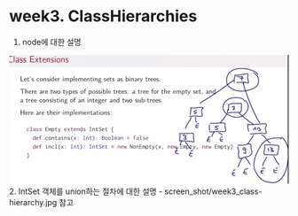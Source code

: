 

# week3. ClassHierarchies
1. node에 대한 설명
<img src="https://github.com/freepsw/FunctionalProgrammingScala/blob/master/screen_shot/week3-4_01.PNG" width height="50%">
2. IntSet 객체를 union하는 절차에 대한 설명
 - screen_shot/week3_class-hierarchy.jpg 참고
